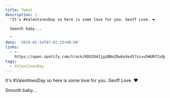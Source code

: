 ```yaml
---
title: Tweet
description: |-
  "It's #ValentinesDay so here is some love for you. Geoff Love. ❤

  Smooth baby...

  "
date: '2019-02-14T07:02:25+00:00'
links:
  - >-
    https://open.spotify.com/track/6DU3O42jgzBBoZ8wkoXe45?si=u5WURfIvQpKpfJMOoFN7tA
tags:
  - ValentinesDay
---
```

It's #ValentinesDay so here is some love for you. Geoff Love. ❤

Smooth baby...

